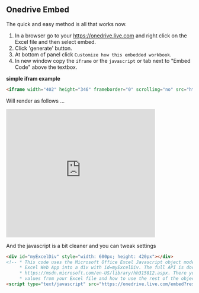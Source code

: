 ## Onedrive Embed

The quick and easy method is all that works now.

1. In a browser go to your https://onedrive.live.com and right click on the Excel file and then select embed.
2. Click 'generate' button.
3. At bottom of panel click `Customize how this embedded workbook`.
4. In new window copy the `iframe` or the `javascript` or tab next to "Embed Code" above the textbox.

**simple ifram example**

```html
<iframe width="402" height="346" frameborder="0" scrolling="no" src="https://onedrive.live.com/embed?resid=F4E541E7F8747E1B%21395&authkey=%21AAg4KxjLcMu-9W0&em=2&wdAllowInteractivity=False&wdHideHeaders=True&wdInConfigurator=True"></iframe>
```

Will render as follows ...

<iframe width="402" height="346" frameborder="0" scrolling="no" src="https://onedrive.live.com/embed?resid=F4E541E7F8747E1B%21395&authkey=%21AAg4KxjLcMu-9W0&em=2&wdAllowInteractivity=False&wdHideHeaders=True&wdInConfigurator=True"></iframe>


And the javascript is a bit cleaner and you can tweak settings
```html
<div id="myExcelDiv" style="width: 600px; height: 420px"></div>
<!-- * This code uses the Microsoft Office Excel Javascript object model to programmatically insert the
	 * Excel Web App into a div with id=myExcelDiv. The full API is documented at
	 * https://msdn.microsoft.com/en-US/library/hh315812.aspx. There you can find out how to programmatically get
	 * values from your Excel file and how to use the rest of the object model. -->
<script type="text/javascript" src="https://onedrive.live.com/embed?resid=F4E541E7F8747E1B%21395&authkey=%21AAg4KxjLcMu-9W0&em=3&wdDivId=%22myExcelDiv%22&wdHideHeaders=1&wdAllowInteractivity=0"></script>
```
<div id="myExcelDiv" style="width: 600px; height: 420px"></div>
<!-- * This code uses the Microsoft Office Excel Javascript object model to programmatically insert the
	 * Excel Web App into a div with id=myExcelDiv. The full API is documented at
	 * https://msdn.microsoft.com/en-US/library/hh315812.aspx. There you can find out how to programmatically get
	 * values from your Excel file and how to use the rest of the object model. -->
<script type="text/javascript" src="https://onedrive.live.com/embed?resid=F4E541E7F8747E1B%21395&authkey=%21AAg4KxjLcMu-9W0&em=3&wdDivId=%22myExcelDiv%22&wdHideHeaders=1&wdAllowInteractivity=0"></script>
